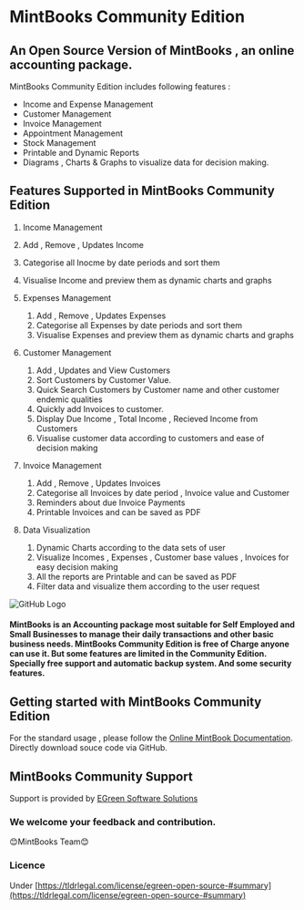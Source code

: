 # MintBooks Community Edition
## An Open Source Version of MintBooks , an online accounting package.

MintBooks Community Edition includes following features :

-  Income and Expense Management
-  Customer Management
-  Invoice Management
-  Appointment Management
-  Stock Management
-  Printable and Dynamic Reports
-  Diagrams , Charts & Graphs to visualize data for decision making.

## Features Supported in MintBooks Community Edition

1. Income Management
  1. Add , Remove , Updates Income
  2. Categorise all Inocme by date periods and sort them
  3. Visualise Income and preview them as dynamic charts and graphs

2. Expenses Management
   1. Add , Remove , Updates Expenses
   2. Categorise all Expenses by date periods and sort them
   3. Visualise Expenses and preview them as dynamic charts and graphs
   
3. Customer Management
   1. Add , Updates and View Customers
   2. Sort Customers by Customer Value.
   3. Quick Search Customers by Customer name and other customer endemic qualities
   4. Quickly add Invoices to customer.
   5. Display Due Income , Total Income , Recieved Income from Customers
   6. Visualise customer data according to customers and ease of decision making

4. Invoice Management
   1. Add , Remove , Updates Invoices
   2. Categorise all Invoices by date period , Invoice value and Customer
   3. Reminders about due Invoice Payments
   4. Printable Invoices and can be saved as PDF
   
5. Data Visualization
   1. Dynamic Charts according to the data sets of user
   2. Visualize Incomes , Expenses , Customer base values , Invoices for easy decision making
   3. All the reports are Printable and can be saved as PDF
   4. Filter data and visualize them according to the user request
   
![GitHub Logo](http://hrm.egreen.io/mint/income.png)

#### MintBooks is an Accounting package most suitable for Self Employed and Small Businesses to manage their daily transactions and other basic business needs. MintBooks Community Edition is free of Charge anyone can use it. But some features are limited in the Community Edition. Specially free support and automatic backup system. And some security features.

## Getting started with MintBooks Community Edition

For the standard usage , please follow the [Online MintBook Documentation](http://egreen.io/).
Directly download souce code via GitHub.

## MintBooks Community Support

Support is provided by [EGreen Software Solutions](http://egreen.io/)

### We welcome your feedback and contribution.

:blush:MintBooks Team:blush:

### Licence 
   
  Under [https://tldrlegal.com/license/egreen-open-source-#summary](https://tldrlegal.com/license/egreen-open-source-#summary)
